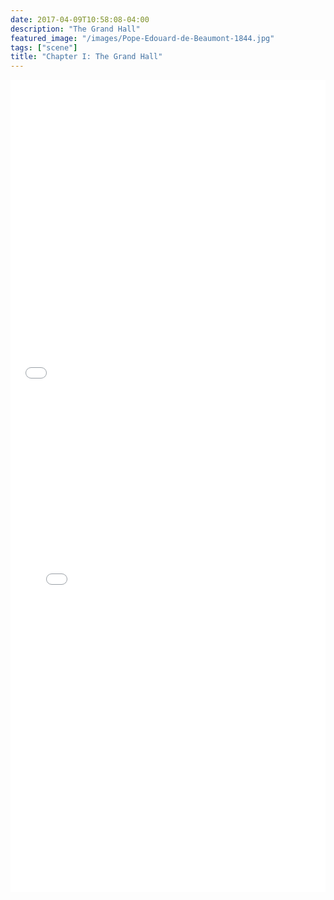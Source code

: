 ```yaml
---
date: 2017-04-09T10:58:08-04:00
description: "The Grand Hall"
featured_image: "/images/Pope-Edouard-de-Beaumont-1844.jpg"
tags: ["scene"]
title: "Chapter I: The Grand Hall"
---
```


<iframe src="/Hugo_test/bokeh/circles.html"
	sandbox="allow-same-origin allow-scripts"
	width="100%"
	height="500"
	scrolling="no"
	seamless="seamless"
	frameborder="0">
</iframe>

<iframe src="/Hugo_test/bokeh/hist.html"
	sandbox="allow-same-origin allow-scripts"
	width="100%"
	height="800"
	scrolling="no"
	seamless="seamless"
	frameborder="0">
</iframe>